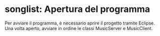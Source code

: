 # songlist: Apertura del programma
Per avviare il programma, è necessario aprire il progetto tramite Eclipse. Una volta aperto, avviare in ordine le classi MusicServer e MusicClient.
